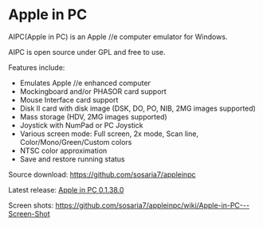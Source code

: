 # Apple in PC

AIPC(Apple in PC) is an Apple //e computer emulator for Windows.

AIPC is open source under GPL and free to use.

Features include:
  - Emulates Apple //e enhanced computer
  - Mockingboard and/or PHASOR card support
  - Mouse Interface card support
  - Disk II card with disk image (DSK, DO, PO, NIB, 2MG images supported)
  - Mass storage (HDV, 2MG images supported)
  - Joystick with NumPad or PC Joystick
  - Various screen mode: Full screen, 2x mode, Scan line, Color/Mono/Green/Custom colors
  - NTSC color approximation
  - Save and restore running status

Source download:
  https://github.com/sosaria7/appleinpc

Latest release:
  [Apple in PC 0.1.38.0](https://github.com/sosaria7/appleinpc/releases/download/0.1.38.0/aipc_0.1.38.0.zip)

Screen shots:
  https://github.com/sosaria7/appleinpc/wiki/Apple-in-PC---Screen-Shot
